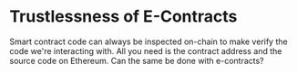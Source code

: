# Trustlessness of E-Contracts

Smart contract code can always be inspected on-chain to make verify the code we're interacting with. All you need is the contract address and the source code on Ethereum. Can the same be done with e-contracts?
